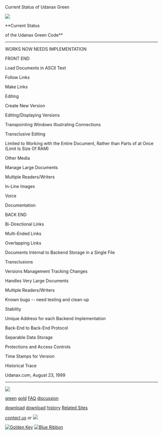 Current Status of Udanax Green



[![](../images/logo.gif)](../index.html)

**Current
Status

of the Udanax Green Code**

---


WORKS NOW
NEEDS IMPLEMENTATION

FRONT END


Load Documents in ASCII Text


Follow Links


Make Links


Editing


Create New Version


Editing/Displaying Versions


Transpointing Windows Illustrating Connections


Transclusive Editing


Limited to Working with the Entire Document, Rather than Parts of at
Once (Limit Is Size Of RAM)


Other Media


Manage Large Documents


Multiple Readers/Writers


In-Line Images


Voice


Documentation

BACK END


Bi-Directional Links


Multi-Ended Links


Overlapping Links


Documents Internal to Backend Storage in a Single File


Transclusions


Versions Management Tracking Changes


Handles Very Large Documents


Multiple Readers/Writers


Known bugs -- need testing and clean-up


Stability


Unique Address for each Backend Implementation


Back-End to Back-End Protocol


Separable Data Storage


Protections and Access Controls


Time Stamps for Version


Historical Trace



Udanax.com, August 23, 1999







---

[![](../images/logo.gif)](../index.html)

[green](index.html)
[gold](../gold/index.html)
[FAQ](../FAQ.html)
[discussion](../discussion/index.html)

[download](download/index.html)
[download](../gold/download/index.html)
[history](../history/index.html)
[Related
Sites](../related.html)

*[contact
us](../contact.html)* or [![](../images/cmn.gif)](http://www.blindpay.com/crit-me-now.cgi)

[![Golden Key](../images/key.gif)](http://www.privacy.org/ipc/) [![Blue Ribbon](../images/ribbon.gif)](http://mirrors.yahoo.com/eff/blueribbon.html)
